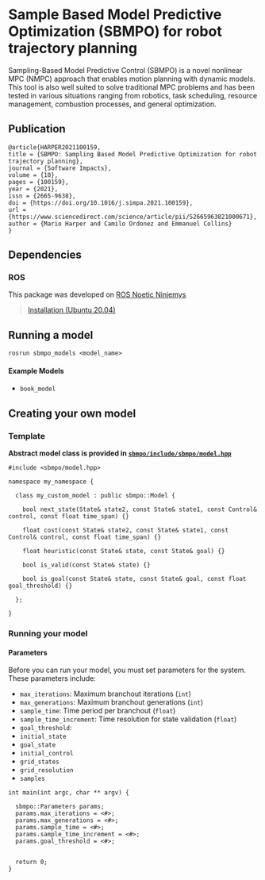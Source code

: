 # Sample Based Model Predictive Optimization (SBMPO) for robot trajectory planning

Sampling-Based Model Predictive Control (SBMPO) is a novel nonlinear MPC (NMPC) approach that enables
motion planning with dynamic models. This tool is also well suited to solve traditional MPC problems and has
been tested in various situations ranging from robotics, task scheduling, resource management, combustion
processes, and general optimization.

## Publication

```
@article{HARPER2021100159,
title = {SBMPO: Sampling Based Model Predictive Optimization for robot trajectory planning},
journal = {Software Impacts},
volume = {10},
pages = {100159},
year = {2021},
issn = {2665-9638},
doi = {https://doi.org/10.1016/j.simpa.2021.100159},
url = {https://www.sciencedirect.com/science/article/pii/S2665963821000671},
author = {Mario Harper and Camilo Ordonez and Emmanuel Collins}
}
```

## Dependencies
### ROS
This package was developed on [ROS Noetic Ninjemys](https://wiki.ros.org/noetic) 
> [Installation (Ubuntu 20.04)](https://wiki.ros.org/noetic/Installation/Ubuntu)   


## Running a model
```
rosrun sbmpo_models <model_name>
```
#### Example Models
- `book_model`


## Creating your own model
### Template
**Abstract model class is provided in [`sbmpo/include/sbmpo/model.hpp`](https://github.com/JTylerBoylan/SBMPO/blob/main/sbmpo/include/sbmpo/model.hpp)**
```
#include <sbmpo/model.hpp>

namespace my_namespace {

  class my_custom_model : public sbmpo::Model {
    
    bool next_state(State& state2, const State& state1, const Control& control, const float time_span) {}
    
    float cost(const State& state2, const State& state1, const Control& control, const float time_span) {}
    
    float heuristic(const State& state, const State& goal) {}
    
    bool is_valid(const State& state) {}
    
    bool is_goal(const State& state, const State& goal, const float goal_threshold) {}
  
  };

}
```
### Running your model
#### Parameters
Before you can run your model, you must set parameters for the system.  
These parameters include:  
- `max_iterations`: Maximum branchout iterations (`int`)
- `max_generations`: Maximum branchout generations (`int`)
- `sample_time`: Time period per branchout (`float`)
- `sample_time_increment`: Time resolution for state validation (`float`)
- `goal_threshold`: 
- `initial_state`
- `goal_state`
- `initial_control`
- `grid_states`
- `grid_resolution`
- `samples`
```
int main(int argc, char ** argv) {

  sbmpo::Parameters params;
  params.max_iterations = <#>;
  params.max_generations = <#>;
  params.sample_time = <#>;
  params.sample_time_increment = <#>;
  params.goal_threshold = <#>;
  
  
  return 0;
}
```


